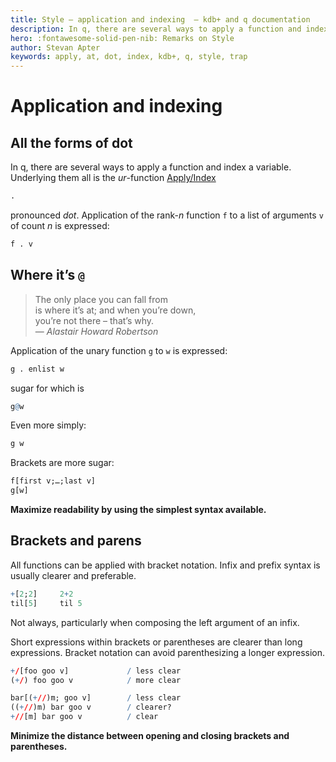 ```yaml
---
title: Style – application and indexing  – kdb+ and q documentation
description: In q, there are several ways to apply a function and index a variable. Underlying them all is the ur-function Apply/Index.
hero: :fontawesome-solid-pen-nib: Remarks on Style
author: Stevan Apter
keywords: apply, at, dot, index, kdb+, q, style, trap
---
```

# Application and indexing 


## All the forms of dot

In q, there are several ways to apply a function and index a variable. Underlying them all is the _ur_-function [Apply/Index](../ref/apply.md)

```q
.
```

pronounced _dot_. Application of the rank-_n_ function `f` to a list of arguments `v` of count _n_ is expressed: 

```q
f . v
```


## Where it’s `@`

> The only place you can fall from  
> is where it’s at; and when you’re down,  
> you’re not there – that’s why.  
> — _Alastair Howard Robertson_

Application of the unary function `g` to `w` is expressed:

```q
g . enlist w
```

sugar for which is 

```q
g@w
```

Even more simply:

```q
g w
```

Brackets are more sugar:

```q
f[first v;…;last v]
g[w]
```


**Maximize readability by using the simplest syntax available.**


## Brackets and parens

All functions can be applied with bracket notation.
Infix and prefix syntax is usually clearer and preferable.

```q
+[2;2]     2+2
til[5]     til 5
```

Not always, particularly when composing the left argument of an infix.

Short expressions within brackets or parentheses are clearer than long expressions.
Bracket notation can avoid parenthesizing a longer expression.

```q
+/[foo goo v]             / less clear
(+/) foo goo v            / more clear

bar[(+//)m; goo v]        / less clear
((+//)m) bar goo v        / clearer?
+//[m] bar goo v          / clear
```

**Minimize the distance between opening and closing brackets and parentheses.**
